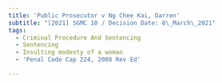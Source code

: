 ```yaml
---
title: 'Public Prosecutor v Ng Chee Kai, Darren'
subtitle: "[2021] SGMC 10 / Decision Date: 8\_March\_2021"
tags:
  - Criminal Procedure And Sentencing
  - Sentencing
  - Insulting modesty of a woman
  - 'Penal Code Cap 224, 2008 Rev Ed'

---
```

